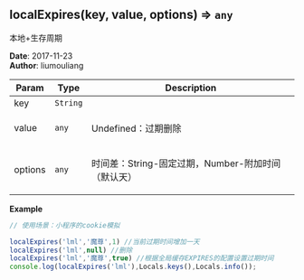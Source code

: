 ## localExpires(key, value, options) ⇒ <code>any</code>
<p>本地+生存周期</p>

**Date**: 2017-11-23  
**Author**: liumouliang  

| Param | Type | Description |
| --- | --- | --- |
| key | <code>String</code> |  |
| value | <code>any</code> | <p>Undefined：过期删除 | null|''：空值删除</p> |
| options | <code>any</code> | <p>时间差：String-固定过期，Number-附加时间（默认天）</p> |

**Example**  
```javascript
// 使用场景：小程序的cookie模拟

localExpires('lml','魔尊',1) //当前过期时间增加一天
localExpires('lml',null) //删除
localExpires('lml','魔尊',true) //根据全局缓存EXPIRES的配置设置过期时间
console.log(localExpires('lml'),Locals.keys(),Locals.info());
```

